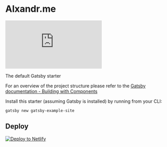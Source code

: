 # Alxandr.me

[![Build history](https://buildstats.info/travisci/chart/Alxandr/alxandr.me)](https://travis-ci.org/Alxandr/alxandr.me)

The default Gatsby starter

For an overview of the project structure please refer to the [Gatsby documentation - Building with Components](https://www.gatsbyjs.org/docs/building-with-components/)

Install this starter (assuming Gatsby is installed) by running from your CLI:
```
gatsby new gatsby-example-site
```

## Deploy

[![Deploy to Netlify](https://www.netlify.com/img/deploy/button.svg)](https://app.netlify.com/start/deploy?repository=https://github.com/gatsbyjs/gatsby-starter-default)
